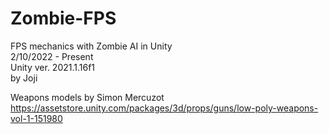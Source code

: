 # Zombie-FPS
FPS mechanics with Zombie AI in Unity<br/>
2/10/2022 - Present<br/>
Unity ver. 2021.1.16f1<br/>
by Joji<br/>

Weapons models by Simon Mercuzot
https://assetstore.unity.com/packages/3d/props/guns/low-poly-weapons-vol-1-151980
